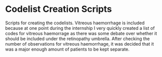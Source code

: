 # Codelist Creation Scripts

Scripts for creating the codelists. Vitreous haemorrhage is included because at one point during the internship I very quickly created a list of codes for vitreous haemorrage
as there was some debate over whether it should be included under the retinopathy umbrella. After checking the number of observations for vitreous haemorrhage, it was decided 
that it was a major enough amount of patients to be kept separate.

